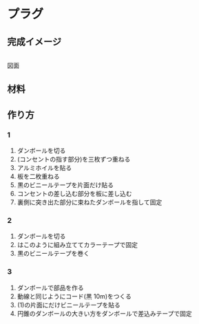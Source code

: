 # プラグ
## 完成イメージ
![]()

図面

## 材料


## 作り方
### 1
1. ダンボールを切る
2. (コンセントの指す部分)を三枚ずつ重ねる
3. アルミホイルを貼る
4. 板を二枚重ねる
5. 黒のビニールテープを片面だけ貼る
6. コンセントの差し込む部分を板に差し込む
7. 裏側に突き出た部分に束ねたダンボールを指して固定

### 2
1. ダンボールを切る
2. はこのように組み立ててカラーテープで固定
3. 黒のビニールテープを巻く

### 3
1. ダンボールで部品を作る
2. 動線と同じようにコード(黒 10m)をつくる
3. (1)の片面にだけビニールテープを貼る
4. 円錐のダンボールの大きい方をダンボールで差込みテープで固定